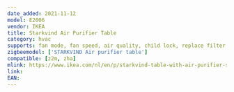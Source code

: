 ```yaml
---
date_added: 2021-11-12
model: E2006
vendor: IKEA
title: Starkvind Air Purifier Table
category: hvac
supports: fan mode, fan speed, air quality, child lock, replace filter
zigbeemodel: ['STARKVIND Air purifier table']
compatible: [z2m, zha]
mlink: https://www.ikea.com/nl/en/p/starkvind-table-with-air-purifier-stained-oak-veneer-white-80461945/
link: 
EAN: 
---
```

